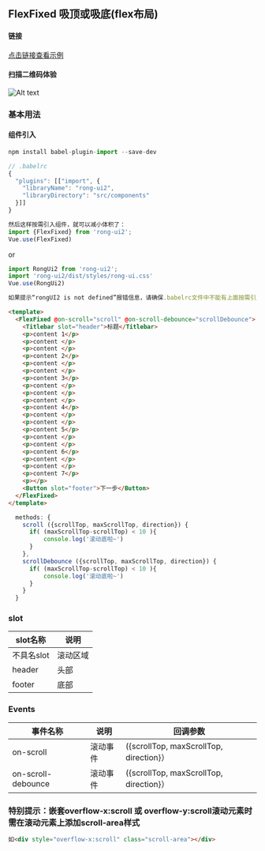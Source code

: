 ## FlexFixed 吸顶或吸底(flex布局)

#### 链接

[点击链接查看示例](https://rong360.github.io/rong-ui2/demo/index.html#/) 

#### 扫描二维码体验

![Alt text](https://static.rong360.com/upload/png/52/2b/522b2db3748056c80e21fda4921c8123.png)


### 基本用法

#### 组件引入

```js
npm install babel-plugin-import --save-dev

// .babelrc
{
  "plugins": [["import", {
    "libraryName": "rong-ui2",
    "libraryDirectory": "src/components"
  }]]
}

然后这样按需引入组件，就可以减小体积了：
import {FlexFixed} from 'rong-ui2';
Vue.use(FlexFixed)
```
or
```js
import RongUi2 from 'rong-ui2';
import 'rong-ui2/dist/styles/rong-ui.css'
Vue.use(RongUi2)

如果提示“rongUI2 is not defined”报错信息，请确保.babelrc文件中不能有上面按需引入的配置
```

```html
<template>
  <FlexFixed @on-scroll="scroll" @on-scroll-debounce="scrollDebounce">
    <Titlebar slot="header">标题</Titlebar> 
    <p>content 1</p>
    <p>content </p>
    <p>content </p>
    <p>content 2</p>
    <p>content </p>
    <p>content </p>
    <p>content 3</p>
    <p>content </p>
    <p>content </p>
    <p>content </p>
    <p>content 4</p>
    <p>content </p>
    <p>content </p>
    <p>content 5</p>
    <p>content </p>
    <p>content </p>
    <p>content 6</p>
    <p>content </p>
    <p>content </p>
    <p>content 7</p>
    <p></p>
    <Button slot="footer">下一步</Button>
  </FlexFixed>
</template>
```

```js
  methods: {
    scroll ({scrollTop, maxScrollTop, direction}) {
      if( (maxScrollTop-scrollTop) < 10 ){
          console.log('滚动底啦~')
      }
    },
    scrollDebounce ({scrollTop, maxScrollTop, direction}) {
      if( (maxScrollTop-scrollTop) < 10 ){
          console.log('滚动底啦~')
      }
    }
  }

```


### slot
| slot名称      | 说明    | 
|---------- |-------- |
| 不具名slot  | 滚动区域   | 
| header  | 头部   | 
| footer  | 底部   | 


### Events

| 事件名称      | 说明    | 回调参数      |
|---------- |-------- |---------- |
| on-scroll  | 滚动事件    | ({scrollTop, maxScrollTop, direction}）|
| on-scroll-debounce  | 滚动事件    | ({scrollTop, maxScrollTop, direction}）|


### 特别提示：嵌套overflow-x:scroll 或 overflow-y:scroll滚动元素时需在滚动元素上添加scroll-area样式
```html
如<div style="overflow-x:scroll" class="scroll-area"></div>
```





